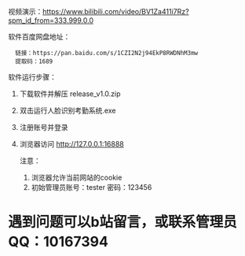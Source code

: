 视频演示：https://www.bilibili.com/video/BV1Za411i7Rz?spm_id_from=333.999.0.0

软件百度网盘地址：

      链接：https://pan.baidu.com/s/1CZI2N2j94EkP8RWDNhM3mw
      提取码：1689

软件运行步骤：

1. 下载软件并解压 release_v1.0.zip

2. 双击运行人脸识别考勤系统.exe

3. 注册账号并登录

4. 浏览器访问 http://127.0.0.1:16888

   注意：
    1. 浏览器允许当前网站的cookie
    2. 初始管理员账号：tester 密码：123456

# 遇到问题可以b站留言，或联系管理员QQ：10167394

